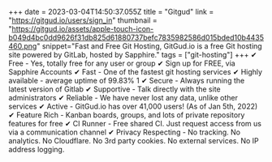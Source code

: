 +++
date = 2023-03-04T14:50:37.055Z
title = "Gitgud"
link = "https://gitgud.io/users/sign_in"
thumbnail = "https://gitgud.io/assets/apple-touch-icon-b049d4bc0dd9626f31db825d61880737befc7835982586d015bded10b4435460.png"
snippet="Fast and Free Git Hosting, GitGud.io is a free Git hosting site powered by GitLab, hosted by Sapphire."
tags = ["git-hosting"]
+++
✔ Free - Yes, totally free for any user or group
✔ Sign up for FREE, via Sapphire Accounts
✔ Fast - One of the fastest git hosting services
✔ Highly available - average uptime of 99.83% 1
✔ Secure - Always running the latest version of Gitlab
✔ Supportive - Talk directly with the site administrators
✔ Reliable - We have never lost any data, unlike other services
✔ Active - GitGud.io has over 41,000 users! (As of Jan 5th, 2022)
✔ Feature Rich - Kanban boards, groups, and lots of private repository features for free
✔ CI Runner - Free shared CI. Just request access from us via a communication channel
✔ Privacy Respecting - No tracking. No analytics. No Cloudflare. No 3rd party cookies. No external services. No IP address logging.
